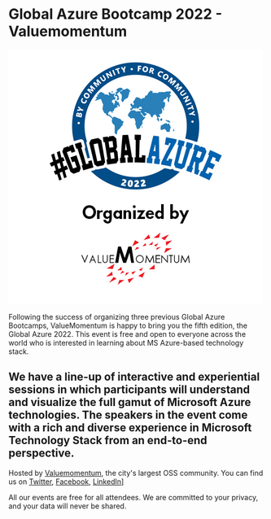 # Global Azure Bootcamp 2022 - Valuemomentum

[![ValuemomentumGlobalAzureBootcamp](ValuemomentumGlobalAzureBootcamp.png "Global Azure Bootcamp 2022 - Valuemomentum Registration")](https://www.valuemomentum.com/)

Following the success of organizing three previous Global Azure Bootcamps, ValueMomentum is happy to bring you the fifth edition, the Global Azure 2022.
This event is free and open to everyone across the world who is interested in learning about MS Azure-based technology stack.

We have a line-up of interactive and experiential sessions in which participants will understand and visualize the full gamut of Microsoft Azure technologies. The speakers in the event come with a rich and diverse experience in Microsoft Technology Stack from an end-to-end perspective. 
-------------------------------------------------
Hosted by [Valuemomentum](https://www.valuemomentum.com/), the city's largest OSS community.
You can find us on [Twitter](), [Facebook](), [LinkedIn]()] 

All our events are free for all attendees. We are committed to your privacy, and your data will never be shared.
